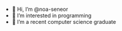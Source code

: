 - 👋 Hi, I’m @noa-seneor
- 👀 I’m interested in programming
- 🌱 I’m a recent computer science graduate

<!---
noa-seneor/noa-seneor is a ✨ special ✨ repository because its `README.md` (this file) appears on your GitHub profile.
You can click the Preview link to take a look at your changes.
--->
